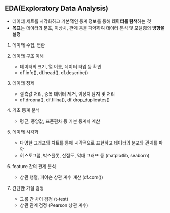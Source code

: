 ## EDA(Exploratory Data Analysis)
- 데이터 세트를 시각화하고 기본적인 통계 정보를 통해 **데이터를 탐색**하는 것
- **목표**는 데이터의 분포, 이상치, 관계 등을 파악하여 데이터 분석 및 모델링의 **방향을 설정**

1. 데이터 수집, 변환

2. 데이터 구조 이해  
   - 데이터의 크기, 열 이름, 데이터 타입 등 확인
   - df.info(), df.head(), df.describe()
     
3. 데이터 정제
   - 결측값 처리, 중복 데이터 제거, 이상치 탐지 및 처리
   - df.dropna(), df.fillna(), df.drop_duplicates()
     
4. 기초 통계 분석
   - 평균, 중앙값, 표준편차 등 기본 통계치 계산
     
5. 데이터 시각화
   - 다양한 그래프와 차트를 통해 시각적으로 표현하고 데이터의 분포와 관계를 파악
   - 히스토그램, 박스플롯, 산점도, 막대 그래프 등 (matplotlib, seaborn)
     
6. feature 간의 관계 분석
   - 상관 행렬, 피어슨 상관 계수 계산 (df.corr())
     
7. 간단한 가설 검정
   - 그룹 간 차이 검정 (t-test)
   - 상관 관계 검정 (Pearson 상관 계수)
   
